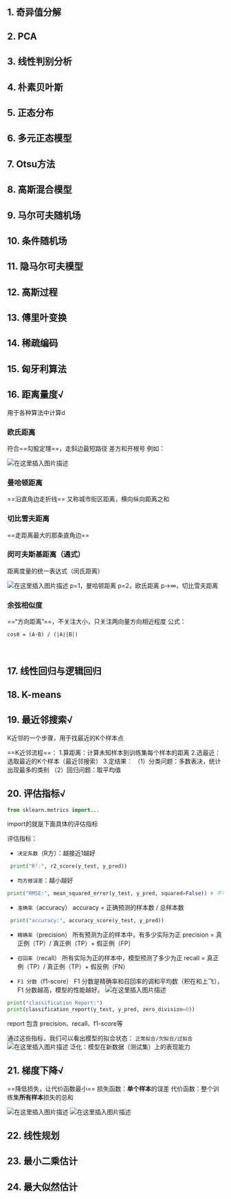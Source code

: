 ## 1. 奇异值分解
## 2. PCA
## 3. 线性判别分析
## 4. 朴素贝叶斯
## 5. 正态分布
## 6. 多元正态模型
## 7. Otsu方法
## 8. 高斯混合模型
## 9. 马尔可夫随机场
## 10. 条件随机场
## 11. 隐马尔可夫模型
## 12. 高斯过程
## 13. 傅里叶变换
## 14. 稀疏编码
## 15. 匈牙利算法
## 16. 距离量度√
用于各种算法中计算d
### 欧氏距离
符合==勾股定理==，走斜边最短路径
差方和开根号
例如：

![在这里插入图片描述](https://i-blog.csdnimg.cn/direct/22f64c0bb33446e8abf5008c51b06429.png)
### 曼哈顿距离
==沿直角边走折线==
又称城市街区距离，横向纵向距离之和
### 切比雪夫距离
==走距离最大的那条直角边==
### 闵可夫斯基距离（通式）
距离度量的统一表达式（闵氏距离）

![在这里插入图片描述](https://i-blog.csdnimg.cn/direct/e3ba362274544a09b735c76402f027b9.png)
p=1，曼哈顿距离
p=2，欧氏距离
p→∞，切比雪夫距离

### 余弦相似度
==“方向距离”==，不关注大小，只关注两向量方向相近程度
公式：  
```
cosθ = (A·B) / (|A||B|) 
```
<br>

## 17. 线性回归与逻辑回归
## 18. K-means
## 19. 最近邻搜索√
K近邻的一个步骤，用于找最近的K个样本点

==K近邻流程==：
1.算距离：计算未知样本到训练集每个样本的距离
2.选最近：选取最近的K个样本（最近邻搜索）
3.定结果：
（1）分类问题：多数表决，统计出现最多的类别
（2）回归问题：取平均值
<br>

## 20. 评估指标√

```python
from sklearn.metrics import...
```
import的就是下面具体的评估指标

评估指标：
+ `决定系数`（R方）：越接近1越好
```python
 print("R²:", r2_score(y_test, y_pred))
```

+ `均方根误差`：越小越好
```python
print("RMSE:", mean_squared_error(y_test, y_pred, squared=False)) # 不平方
```

+  `准确率`（accuracy）
accuracy = 正确预测的样本数 / 总样本数 

```python
 print("accuracy:", accuracy_score(y_test, y_pred))
```

+  `精确率`（precision）
所有预测为正的样本中，有多少实际为正
precision = 真正例（TP）/  真正例（TP）+ 假正例（FP）
 
+  `召回率`（recall）
所有实际为正的样本中，模型预测了多少为正
recall = 真正例（TP）/  真正例（TP）+ 假反例（FN）

+ `F1 分数`（f1-score）
F1 分数是精确率和召回率的调和平均数（积在和上飞），F1 分数越高，模型的性能越好。
![在这里插入图片描述](https://i-blog.csdnimg.cn/direct/15ab132a6f4c40c0b4ace362de80620b.png)
```python
print("classification Report:")
print(classification_report(y_test, y_pred, zero_division=0))
```
report 包含 precision、recall、f1-score等

通过这些指标，我们可以看出模型的拟合状态：
`正常拟合/欠拟合/过拟合`
![在这里插入图片描述](https://i-blog.csdnimg.cn/direct/6d74833eca0f4c4e8fb29ef13026bd63.png)
泛化：模型在新数据（测试集）上的表现能力
<br>

## 21. 梯度下降√
==降低损失，让代价函数最小==
损失函数：**单个样本**的误差
代价函数：整个训练集**所有样本**损失的总和

![在这里插入图片描述](https://i-blog.csdnimg.cn/direct/57639dce306e4a248d7edc87779990ff.png)
![在这里插入图片描述](https://i-blog.csdnimg.cn/direct/f1ea7a7789dd4fec8ec5d5ff54786f19.jpeg)


## 22. 线性规划

## 23. 最小二乘估计
## 24. 最大似然估计


